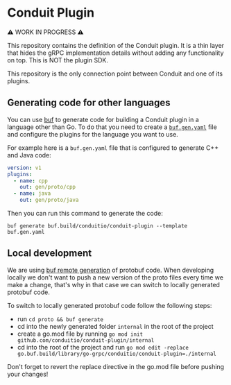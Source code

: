 # Conduit Plugin

:warning: WORK IN PROGRESS :warning:

This repository contains the definition of the Conduit plugin. It is a thin layer that hides the gRPC implementation
details without adding any functionality on top. This is NOT the plugin SDK.

This repository is the only connection point between Conduit and one of its plugins.

## Generating code for other languages

You can use [buf](https://buf.build/) to generate code for building a Conduit plugin in a language other than Go. To do
that you need to create a [`buf.gen.yaml`](https://docs.buf.build/generate/usage#create-a-bufgenyaml) file and configure
the plugins for the language you want to use.

For example here is a `buf.gen.yaml` file that is configured to generate C++ and Java code:

```yaml
version: v1
plugins:
  - name: cpp
    out: gen/proto/cpp
  - name: java
    out: gen/proto/java
```

Then you can run this command to generate the code:

```shell
buf generate buf.build/conduitio/conduit-plugin --template buf.gen.yaml
```

## Local development

We are using [buf remote generation](https://docs.buf.build/bsr/remote-generation/overview) of protobuf code. When
developing locally we don't want to push a new version of the proto files every time we make a change, that's why in
that case we can switch to locally generated protobuf code.

To switch to locally generated protobuf code follow the following steps:

- run `cd proto && buf generate`
- cd into the newly generated folder `internal` in the root of the project
- create a go.mod file by running `go mod init github.com/conduitio/conduit-plugin/internal`
- cd into the root of the project and run `go mod edit -replace go.buf.build/library/go-grpc/conduitio/conduit-plugin=./internal`

Don't forget to revert the replace directive in the go.mod file before pushing your changes!